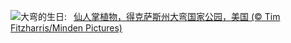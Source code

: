 ![](https://www.bing.com/th?id=OHR.BigBendAnniv_ZH-CN3445097868_UHD.jpg&w=1000)大弯的生日:&nbsp;&ensp;[仙人掌植物，得克萨斯州大弯国家公园，美国 (© Tim Fitzharris/Minden Pictures)](https://www.bing.com/th?id=OHR.BigBendAnniv_ZH-CN3445097868_UHD.jpg)
<br><br/>
